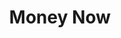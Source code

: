 ---
title: Money Now
slug: money-now
updated-on: '2024-05-30T13:44:31.749Z'
created-on: '2024-05-30T13:41:46.671Z'
published-on: '2024-05-30T13:54:32.469Z'
f_city-state-2:
- cms/city/mobile-al.md
- cms/city/selma-al.md
- cms/city/lafayette-co.md
- cms/city/loveland-co.md
- cms/city/bainbridge-ga.md
- cms/city/madisonville-ky.md
- cms/city/diberville-ms.md
- cms/city/meridian-ms.md
- cms/city/biloxi-ms.md
- cms/city/corinth-ms.md
- cms/city/tupelo-ms.md
- cms/city/hattiesburg-ms.md
- cms/city/laurel-ms.md
- cms/city/millersburg-oh.md
- cms/city/rittman-oh.md
- cms/city/mansfield-oh.md
- cms/city/wellington-oh.md
- cms/city/jackson-tn.md
- cms/city/casper-wy.md
- cms/city/la-grange-ky.md
- cms/city/central-city-ky.md
f_locations:
- cms/payday-loan/money-now-21608.md
- cms/payday-loan/money-now-21609.md
- cms/payday-loan/money-now-21610.md
- cms/payday-loan/money-now-21611.md
- cms/payday-loan/money-now-21612.md
- cms/payday-loan/money-now-21613.md
- cms/payday-loan/money-now-21614.md
- cms/payday-loan/money-now-21615.md
- cms/payday-loan/money-now-21616.md
- cms/payday-loan/money-now-21617.md
- cms/payday-loan/money-now-21618.md
- cms/payday-loan/money-now-21619.md
- cms/payday-loan/money-now-21620.md
- cms/payday-loan/money-now-21621.md
- cms/payday-loan/money-now-21622.md
- cms/payday-loan/money-now-21623.md
- cms/payday-loan/money-now-21624.md
- cms/payday-loan/money-now-21625.md
- cms/payday-loan/money-now-21626.md
- cms/payday-loan/money-now-21627.md
- cms/payday-loan/money-now-21628.md
- cms/payday-loan/money-now-21629.md
- cms/payday-loan/money-now-21630.md
- cms/payday-loan/money-now-21631.md
- cms/payday-loan/money-now-21632.md
- cms/payday-loan/money-now-21633.md
- cms/payday-loan/money-now-21634.md
- cms/payday-loan/money-now-21635.md
- cms/payday-loan/money-now-21636.md
- cms/payday-loan/money-now-21637.md
- cms/payday-loan/money-now-21638.md
- cms/payday-loan/money-now-21639.md
- cms/payday-loan/money-now-21640.md
f_states:
- cms/state/alabama.md
- cms/state/colorado.md
- cms/state/georgia.md
- cms/state/kentucky.md
- cms/state/mississippi.md
- cms/state/ohio.md
- cms/state/tennessee.md
- cms/state/wyoming.md
layout: '[company].html'
tags: company
---